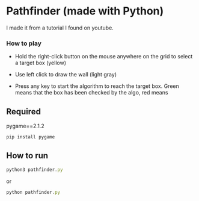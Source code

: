# Pathfinder (made with Python)

I made it from a tutorial I found on youtube. 

### How to play

- Hold the right-click button on the mouse anywhere on the grid to select a target box (yellow)

- Use left click to draw the wall (light gray)

- Press any key to start the algorithm to reach the target box. Green means that the box has been checked by the algo, red means 

## Required

pygame==2.1.2

```jsx
pip install pygame
```

## How to run

```jsx
python3 pathfinder.py
```

or

```jsx
python pathfinder.py
```
